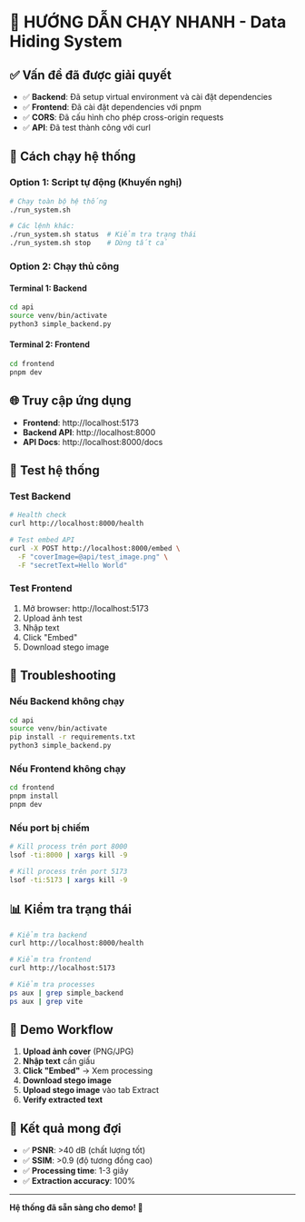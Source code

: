 # 🚀 HƯỚNG DẪN CHẠY NHANH - Data Hiding System

## ✅ Vấn đề đã được giải quyết

- ✅ **Backend**: Đã setup virtual environment và cài đặt dependencies
- ✅ **Frontend**: Đã cài đặt dependencies với pnpm
- ✅ **CORS**: Đã cấu hình cho phép cross-origin requests
- ✅ **API**: Đã test thành công với curl

## 🚀 Cách chạy hệ thống

### Option 1: Script tự động (Khuyến nghị)
```bash
# Chạy toàn bộ hệ thống
./run_system.sh

# Các lệnh khác:
./run_system.sh status  # Kiểm tra trạng thái
./run_system.sh stop    # Dừng tất cả
```

### Option 2: Chạy thủ công

#### Terminal 1: Backend
```bash
cd api
source venv/bin/activate
python3 simple_backend.py
```

#### Terminal 2: Frontend
```bash
cd frontend
pnpm dev
```

## 🌐 Truy cập ứng dụng

- **Frontend**: http://localhost:5173
- **Backend API**: http://localhost:8000
- **API Docs**: http://localhost:8000/docs

## 🧪 Test hệ thống

### Test Backend
```bash
# Health check
curl http://localhost:8000/health

# Test embed API
curl -X POST http://localhost:8000/embed \
  -F "coverImage=@api/test_image.png" \
  -F "secretText=Hello World"
```

### Test Frontend
1. Mở browser: http://localhost:5173
2. Upload ảnh test
3. Nhập text
4. Click "Embed"
5. Download stego image

## 🔧 Troubleshooting

### Nếu Backend không chạy
```bash
cd api
source venv/bin/activate
pip install -r requirements.txt
python3 simple_backend.py
```

### Nếu Frontend không chạy
```bash
cd frontend
pnpm install
pnpm dev
```

### Nếu port bị chiếm
```bash
# Kill process trên port 8000
lsof -ti:8000 | xargs kill -9

# Kill process trên port 5173
lsof -ti:5173 | xargs kill -9
```

## 📊 Kiểm tra trạng thái

```bash
# Kiểm tra backend
curl http://localhost:8000/health

# Kiểm tra frontend
curl http://localhost:5173

# Kiểm tra processes
ps aux | grep simple_backend
ps aux | grep vite
```

## 🎯 Demo Workflow

1. **Upload ảnh cover** (PNG/JPG)
2. **Nhập text** cần giấu
3. **Click "Embed"** → Xem processing
4. **Download stego image**
5. **Upload stego image** vào tab Extract
6. **Verify extracted text**

## 🎉 Kết quả mong đợi

- ✅ **PSNR**: >40 dB (chất lượng tốt)
- ✅ **SSIM**: >0.9 (độ tương đồng cao)
- ✅ **Processing time**: 1-3 giây
- ✅ **Extraction accuracy**: 100%

---

**Hệ thống đã sẵn sàng cho demo! 🚀**
